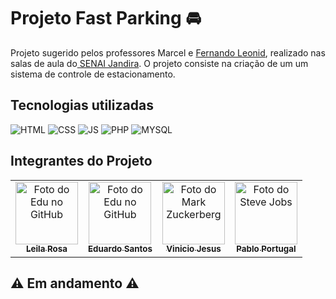 
# Projeto Fast Parking :oncoming_automobile:

Projeto sugerido pelos professores Marcel e [Fernando Leonid](https://github.com/fernandoleonid), realizado nas salas de aula do[ SENAI Jandira](https://jandira.sp.senai.br/). O projeto consiste na criação de um um sistema de controle de estacionamento.

## Tecnologias utilizadas

![HTML](https://img.shields.io/badge/HTML5-E34F26?style=for-the-badge&logo=html5&logoColor=white) ![CSS](https://img.shields.io/badge/CSS3-1572B6?style=for-the-badge&logo=css3&logoColor=white) ![JS](https://img.shields.io/badge/JavaScript-F7DF1E?style=for-the-badge&logo=javascript&logoColor=black) ![PHP](https://img.shields.io/badge/PHP-777BB4?style=for-the-badge&logo=php&logoColor=white) ![MYSQL](https://img.shields.io/badge/MySQL-00000F?style=for-the-badge&logo=mysql&logoColor=white)

## Integrantes do Projeto

<table>
  <tr>
    <td align="center">
      <a href="#">
        <img src="https://avatars.githubusercontent.com/u/81823279?v=4" width="100px;" alt="Foto do Edu no GitHub"/><br>
        <sub>
          <b>Leila Rosa</b>
        </sub>
      </a>
    </td>
    <td align="center">
      <a href="#">
        <img src="https://avatars.githubusercontent.com/u/88251709?v=4" width="100px;" alt="Foto do Edu no GitHub"/><br>
        <sub>
          <b>Eduardo Santos</b>
        </sub>
      </a>
    </td>
    <td align="center">
      <a href="#">
        <img src="https://avatars.githubusercontent.com/u/88550456?v=4" width="100px;" alt="Foto do Mark Zuckerberg"/><br>
        <sub>
          <b>Vinicio Jesus</b>
        </sub>
      </a>
    </td>
    <td align="center">
      <a href="#">
        <img src="https://avatars.githubusercontent.com/u/89218103?v=4" width="100px;" alt="Foto do Steve Jobs"/><br>
        <sub>
          <b>Pablo Portugal</b>
        </sub>
      </a>
    </td>
  </tr>
</table>

## :warning: Em andamento :warning:
